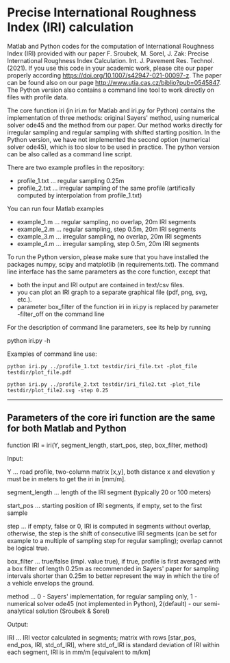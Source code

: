 # Precise International Roughness Index (IRI) calculation
Matlab and Python codes for the computation of International Roughness Index (IRI) provided with our paper 
F. Sroubek, M. Sorel, J. Zak: Precise International Roughness Index Calculation. Int. J. Pavement Res. Technol. (2021).
If you use this code in your academic work, please cite our paper properly according
https://doi.org/10.1007/s42947-021-00097-z. The paper can be found also on our page 
http://www.utia.cas.cz/biblio?pub=0545847. The Python version also contains a command line tool to work
directly on files with profile data.

The core function iri (in iri.m for Matlab and iri.py for Python) contains the implementation of three methods: original
Sayers' method, using numerical solver ode45 and the method
from our paper. Our method works directly for irregular sampling and regular sampling with shifted starting position. In the Python version, we have not implemented the second option (numerical solver ode45), which is too slow to be used in practice. 
The python version can be also called as a command line script. 
  
There are two example profiles in the repository:
- profile_1.txt ... regular sampling 0.25m 
- profile_2.txt ... irregular sampling of the same profile (artifically computed by interpolation from profile_1.txt)

You can run four Matlab examples
- example_1.m ... regular sampling, no overlap, 20m IRI segments
- example_2.m ... regular sampling, step 0.5m, 20m IRI segments 
- example_3.m ... irregular sampling, no overlap, 20m IRI segments
- example_4.m ... irregular sampling, step 0.5m, 20m IRI segments

To run the Python version, please make sure that you have installed the packages numpy, scipy and matplotlib (in requirements.txt). The command line interface has the same parameters as the core function,
except that 
- both the input and IRI output are contained in text/csv files. 
- you can plot an IRI graph to a separate graphical file (pdf, png, svg, etc.). 
- parameter box_filter of the function iri in iri.py is replaced by parameter -filter_off on the command line

For the description of command line parameters, see its help by running 

python iri.py -h 

Examples of command line use:
    
    python iri.py ../profile_1.txt testdir/iri_file.txt -plot_file testdir/plot_file.pdf

    python iri.py ../profile_2.txt testdir/iri_file2.txt -plot_file testdir/plot_file2.svg -step 0.25


--------------------------------------------------------
Parameters of the core iri function are the same for both Matlab and Python
--------------------------------------------------------


function IRI = iri(Y, segment_length, start_pos, step, box_filter, method)

Input:

Y ... road profile, two-column matrix [x,y], both distance x and elevation y must be in meters to get the iri in [mm/m].

segment_length ... length of the IRI segment (typically 20 or 100 meters)

start_pos ... starting position of IRI segments, if empty, set to the first sample

step ... if empty, false or 0, IRI is computed in segments without overlap,
              otherwise, the step is the shift of consecutive IRI segments (can be set for example to a multiple of sampling step for regular sampling);
              overlap cannot be logical true.

box_filter ... true/false (impl. value true), if true,
              profile is first averaged with a box filter of length 0.25m 
              as recommended in Sayers' paper for sampling intervals
              shorter than 0.25m to better represent the way in which 
              the tire of a vehicle envelops the ground.

method ...    0 - Sayers' implementation, for regular sampling only,
              1 - numerical solver ode45 (not implemented in Python),
              2(default) - our semi-analytical solution (Sroubek & Sorel)

Output:

IRI ... IRI vector calculated in segments; matrix with rows
          [star_pos, end_pos, IRI, std_of_IRI], where std_of_IRI is 
          standard deviation of IRI within each segment, IRI is in mm/m [equivalent to m/km]


